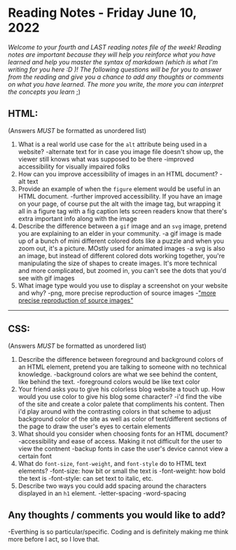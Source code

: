 

# Reading Notes - Friday June 10, 2022

*Welcome to your fourth and LAST reading notes file of the week! Reading notes are important because they will help you reinforce what you have learned and help you master the syntax of markdown (which is what I'm writing for you here :D )! The following questions will be for you to answer from the reading and give you a chance to add any thoughts or comments on what you have learned. The more you write, the more you can interpret the concepts you learn* ;)


## HTML:
(Answers *MUST* be formatted as unordered list)

1. What is a real world use case for the `alt` attribute being used in a website?
    -alternate text for in case you image file doesn't show up, the viewer still knows what was supposed to be there
    -improved accessibility for visually impaired folks
2. How can you improve accessibility of images in an HTML document?
    -alt text
3. Provide an example of when the `figure` element would be useful in an HTML document.
    -further improved accessibility. If you have an image on your page, of course put the alt with the image tag, but wrapping it all in a figure tag with a fig caption lets screen readers know that there's extra important info along with the image
4. Describe the difference between a `gif` image and an `svg` image, pretend you are explaining to an elder in your community.
    -a gif image is made up of a bunch of mini different colored dots like a puzzle and when you zoom out, it's a picture. MOstly used for animated images
    -a svg is also an image, but instead of different colored dots working together, you're manipulating the size of shapes to create images. It's more technical and more complicated, but zoomed in, you can't see the dots that you'd see with gif images
5. What image type would you use to display a screenshot on your website and why?
    -png, more precise reproduction of source images
    -["more precise reproduction of source images"](https://developer.mozilla.org/en-US/docs/Web/Media/Formats/Image_types#choosing_an_image_format)

--------------------------------


## CSS:
(Answers *MUST* be formatted as unordered list)


1. Describe the difference between foreground and background colors of an HTML element, pretend you are talking to someone with no technical knowledge.
    -background colors are what we see behind the content, like behind the text.
    -foreground colors would be like text color
2. Your friend asks you to give his colorless blog website a touch up.  How would you use color to give his blog some character?
    -i'd find the vibe of the site and create a color palete that compliments his content. Then i'd play around with the contrasting colors in that scheme to adjust background color of the site as well as color of text/different sections of the page to draw the user's eyes to certain elements
3. What should you consider when choosing fonts for an HTML document?
    -accessibility and ease of access. Making it not difficult for the user to view the contnent
    -backup fonts in case the user's device cannot view a certain font
4. What do `font-size`, `font-weight`, and `font-style` do to HTML text elements?
    -font-size: how bit or small the text is
    -font-weight: how bold the text is
    -font-style: can set text to italic, etc.
5. Describe two ways you could add spacing around the characters displayed in an `h1` element.
    -letter-spacing
    -word-spacing




## Any thoughts / comments you would like to add?
-Everthing is so particular/specific. Coding and is definitely making me think more before I act, so I love that.
